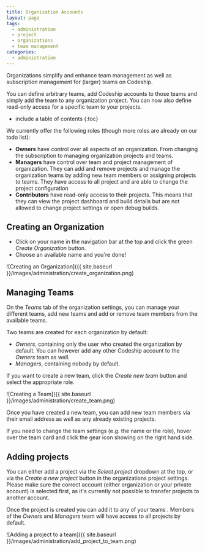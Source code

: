 ```yaml
---
title: Organization Accounts
layout: page
tags:
  - administration
  - project
  - organizations
  - team management
categories:
  - administration
---
```


Organizations simplify and enhance team management as well as subscription management for (larger) teams on Codeship.

You can define arbitrary teams, add Codeship accounts to those teams and simply add the team to any organization project. You can now also define read-only access for a specific team to your projects.

* include a table of contents
{:toc}

We currently offer the following roles (though more roles are already on our todo list):

* **Owners** have control over all aspects of an organization. From changing the subscription to managing organization projects and teams.
* **Managers** have control over team and project management of organization. They can add and remove projects and manage the organization teams by adding new team members or assigning projects to teams. They have access to all project and are able to change the project configuration
* **Contributors** have read-only access to their projects. This means that they can view the project dashboard and build details but are not allowed to change project settings or open debug builds.

## Creating an Organization

* Click on your name in the navigation bar at the top and click the green _Create Organization_ button.
* Choose an available name and you're done!

![Creating an Organization]({{ site.baseurl }}/images/administration/create_organization.png)

## Managing Teams

On the _Teams_ tab of the organization settings, you can manage your different teams, add new teams and add or remove team members from the available teams.

Two teams are created for each organization by default:
* _Owners_, containing only the user who created the organization by default. You can however add any other Codeship account to the _Owners_ team as well.
* _Managers_, containing nobody by default.

If you want to create a new team, click the _Create new team_ button and select the appropriate role.

![Creating a Team]({{ site.baseurl }}/images/administration/create_team.png)

Once you have created a new team, you can add new team members via their email address as well as any already existing projects.

If you need to change the team settings (e.g. the name or the role), hover over the team card and click the gear icon showing on the right hand side.

## Adding projects

You can either add a project via the _Select project_ dropdown at the top, or via the _Create a new project_ button in the organizations project settings. Please make sure the correct account (either organization or your private account) is selected first, as it's currently not possible to transfer projects to another account.

Once the project is created you can add it to any of your teams . Members of the _Owners_ and _Managers_ team will have access to all projects by default.

![Adding a project to a team]({{ site.baseurl }}/images/administration/add_project_to_team.png)
